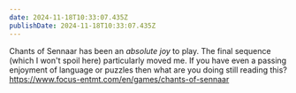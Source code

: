 ```yaml
---
date: 2024-11-18T10:33:07.435Z
publishDate: 2024-11-18T10:33:07.435Z
---
```


Chants of Sennaar has been an _absolute joy_ to play. The final sequence (which I won't spoil here) particularly moved me. If you have even a passing enjoyment of language or puzzles then what are you doing still reading this? https://www.focus-entmt.com/en/games/chants-of-sennaar
